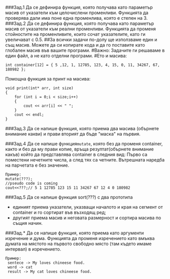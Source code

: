 ###Зад.1
Да се дефинира функция, която получава като параметър масив от указатели към целочислени променливи. Функцията да проверява дали има
поне една променлива, която е степен на 3.
###Зад.2
Да се дефинира функция, която получава като параметър масив от указатели към реални променливи. Функцията да променя стойностите на
променливите, които сочат указателите, като ги увеличават с 0.5.
##За всички задачи по-долу ще използваме един и същ масив. Можете да си копирате кода и да го поставите като глобален масив във вашите програми.
#Важно:
Задачите ги решаваме в един файл, а не като отделни програми.
#Ето и масива:
```
int container[12] = { 5 ,12, 1, 12785, 123, 4, 15, 0, 11, 34267, 67, 180982 };
```
Помощна функция за принт на масива:
```
void print(int* arr, int size)
{
    for (int i = 0;i < size;i++)
	{
		cout << arr[i] << " ";
	}
	cout << endl;
}
```
###Зад.3
Да се напише функция, която приема два масива (обърнете внимание какви) и прави вторият да бъде "маска" на първия.

###Зад.4
Да се напише функция``mutate``, която без да променя container, както и без да му прави копие, връща резултат(обърнете внимание какъв) който да представлява container в следния вид:
Първо са поместени нечетните числа, а след тях са четните. Вътрешната наредба на парчетата е без значение. 
```
Пример:
mutate(???);
//pseudo code is coming
cout<<???;// 5 1 12785 123 15 11 34267 67 12 4 0 180982
```
###Зад.5
Да се напише функция sort(???) с два прототипа
- единият приема указатели, указващи началото и края на сегмент от container и го сортират във възходящ ред;
- другият приема масив и неговата размерност и сортира масива по същия начин.

###Зад.*
Да се напише функция, която приема като аргументи изречение и дума. Функцията да променя изречението като вмъква думата на мястото на първото свободно място (там където имаме интервал)  в изречението.
```
Пример:
 sentece -> My loves chineese food.
 word -> cat
 result -> My cat loves chineese food.
 ```
